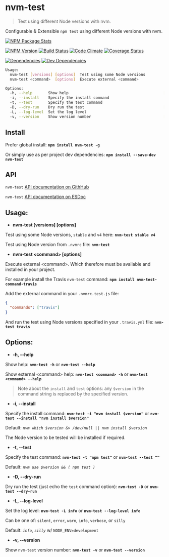 # nvm-test
> Test using different Node versions with nvm.

Configurable & Extensible `npm test` using different Node versions with nvm.

[npm-url]: https://www.npmjs.org/package/nvm-test
[npm-image]: https://nodei.co/npm/nvm-test.svg?downloads=true&stars=true
[npm-version-image]: https://img.shields.io/npm/v/nvm-test.svg?style=flat-square
[build-url]: https://travis-ci.org/sylvaindethier/nvm-test
[build-image]: https://img.shields.io/travis/sylvaindethier/nvm-test/master.svg?style=flat-square
[codeclimate-url]: https://codeclimate.com/github/sylvaindethier/nvm-test
[codeclimate-image]: https://img.shields.io/codeclimate/github/sylvaindethier/nvm-test.svg?style=flat-square
[coverage-url]: https://codeclimate.com/github/sylvaindethier/nvm-test/coverage
[coverage-image]: https://img.shields.io/codeclimate/coverage/github/sylvaindethier/nvm-test.svg?style=flat-square
[deps-url]: https://david-dm.org/sylvaindethier/nvm-test#info=dependencies
[deps-image]: https://img.shields.io/david/sylvaindethier/nvm-test.svg?style=flat-square
[devDeps-image]: https://img.shields.io/david/dev/sylvaindethier/nvm-test.svg?style=flat-square
[devDeps-url]: https://david-dm.org/sylvaindethier/nvm-test#info=devDependencies
[api-url-esdoc]: https://doc.esdoc.org/github.com/sylvaindethier/nvm-test
[api-url-gh]: https://sylvaindethier.github.io/nvm-test

[![NPM Package Stats][npm-image]][npm-url]

[![NPM Version][npm-version-image]][npm-url]
[![Build Status][build-image]][build-url]
[![Code Climate][codeclimate-image]][codeclimate-url]
[![Coverage Status][coverage-image]][coverage-url]

[![Dependencies][deps-image]][deps-url]
[![Dev Dependencies][devDeps-image]][devDeps-url]


```sh
Usage:
  nvm-test [versions] [options]  Test using some Node versions
  nvm-test <command>  [options]  Execute external <command>

Options:
  -h, --help       Show help                                          [boolean]
  -i, --install    Specify the install command                         [string]
  -t, --test       Specify the test command                            [string]
  -D, --dry-run    Dry run the test                                   [boolean]
  -L, --log-level  Set the log level                                   [string]
  -v, --version    Show version number                                [boolean]
```

## Install
Prefer global install:
**`npm install nvm-test -g`**

Or simply use as per project dev dependencies:
**`npm install --save-dev nvm-test`**

## API
`nvm-test` [API documentation on GithHub][api-url-gh]

`nvm-test` [API documentation on ESDoc][api-url-esdoc]

## Usage:
  * **nvm-test [versions] [options]**

Test using some Node versions, `stable` and `v4` here:
**`nvm-test stable v4`**

Test using Node version from `.nvmrc` file:
**`nvm-test`**

  * **nvm-test &lt;command&gt; [options]**

Execute external &lt;command&gt;.
Which therefore must be available and installed in your project.

For example install the Travis `nvm-test` command:
**`npm install nvm-test-command-travis`**

Add the external command in your `.nvmrc.test.js` file:
```json
{
  "commands": ["travis"]
}
```

And run the test using Node versions specified in your `.travis.yml` file:
**`nvm-test travis`**

## Options:
  * **-h, --help**

Show help:
**`nvm-test -h`** or **`nvm-test --help`**

Show external &lt;command&gt; help:
**`nvm-test <command> -h`** or **`nvm-test <command> --help`**

> Note about the `install` and `test` options: any `$version` in the command
string is replaced by the specified version.

  * **-i, --install**

Specify the install command:
**`nvm-test -i "nvm install $version"`** or **`nvm-test --install "nvm install $version"`**

Default: *`nvm which $version &> /dev/null || nvm install $version`*

The Node version to be tested will be installed if required.

  * **-t, --test**

Specify the test command:
**`nvm-test -t "npm test"`** or **`nvm-test --test ""`**

Default: *`nvm use $version && ( npm test )`*

  * **-D, --dry-run**

Dry run the test (just echo the `test` command option):
**`nvm-test -D`** or **`nvm-test --dry-run`**

  * **-L, --log-level**

Set the log level:
**`nvm-test -L info`** or **`nvm-test --log-level info`**

Can be one of: `silent`, `error`, `warn`, `info`, `verbose`, or `silly`

Default: *`info`*, *`silly`* w/ `NODE_ENV=development`

  * **-v, --version**

Show `nvm-test` version number:
**`nvm-test -v`** or **`nvm-test --version`**
